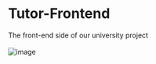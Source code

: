 # Tutor-Frontend
The front-end side of our university project
<br><br>
![image](https://user-images.githubusercontent.com/43859685/222917695-4f562eab-deb7-43e0-a726-974a0e5eec4c.png)

